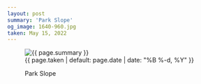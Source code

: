 ```yaml
---
layout: post
summary: 'Park Slope'
og_image: 1640-960.jpg
taken: May 15, 2022
---
```


<figure class="post" data-src="{{ site.assets_url }}/{{ page.og_image }}">
<img alt="{{ page.summary }}" sizes="(min-width: 700px) 50vw, calc(100vw - 2rem)" src="{{ site.assets_url }}/1640-480.jpg" srcset="{{ site.assets_url }}/1640-240.jpg 240w, {{ site.assets_url }}/1640-480.jpg 480w, {{ site.assets_url }}/1640-720.jpg 720w, {{ site.assets_url }}/1640-960.jpg 960w"/>
<figcaption>
<time>{{ page.taken | default: page.date | date: "%B %-d, %Y" }}</time>
<p>Park Slope</p>
</figcaption>
</figure>

